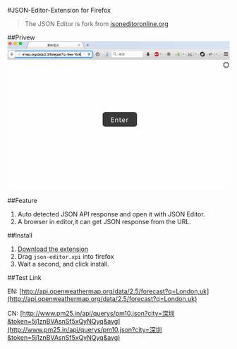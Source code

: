 #JSON-Editor-Extension for Firefox

>The JSON Editor is fork from [jsoneditoronline.org](http://jsoneditoronline.org/)

##Privew
![Preview gif](https://raw.githubusercontent.com/webpatch/JSON-Editor-Extension/master/screen/preview.gif)

##Feature

1. Auto detected JSON API response and open it with JSON Editor.
2. A browser in editor,it can get JSON response from the URL.

##Install
1. [Download the extension](https://github.com/webpatch/JSON-Editor-Extension/raw/master/release/json-editor.xpi)
2. Drag `json-editor.xpi` into firefox
3. Wait a second, and click install.

##Test Link

EN: [http://api.openweathermap.org/data/2.5/forecast?q=London,uk](http://api.openweathermap.org/data/2.5/forecast?q=London,uk)  

CN: [http://www.pm25.in/api/querys/pm10.json?city=深圳&token=5j1znBVAsnSf5xQyNQyq&avg](http://www.pm25.in/api/querys/pm10.json?city=深圳&token=5j1znBVAsnSf5xQyNQyq&avg)

